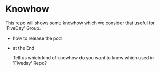 # Knowhow

This repo will shows some knowhow which we consider that useful for 'FiveDay' Group.

* how to release the pod



* at the End

    Tell us which kind of knowhow do you want to know which used in 'Fiveday' Repo? 